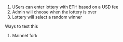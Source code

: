 1. USers can enter lottery with ETH based on a USD fee
2. Admin will choose when the lottery is over
3. Lottery will select a random winner

Ways to test this

1. Mainnet fork
